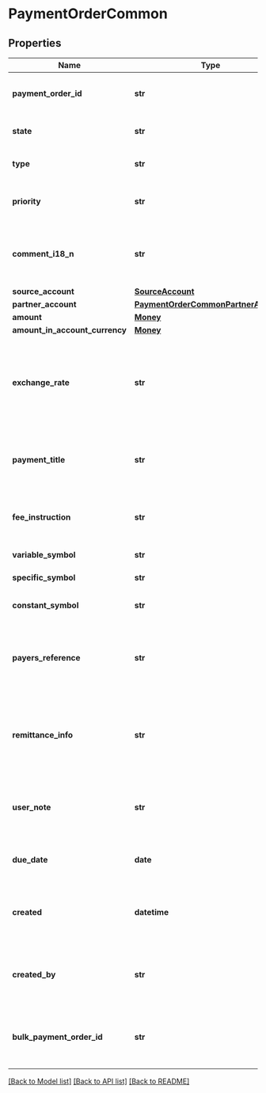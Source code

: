 # PaymentOrderCommon

## Properties
Name | Type | Description | Notes
------------ | ------------- | ------------- | -------------
**payment_order_id** | **str** | The unique identifier for the payment order | [optional] 
**state** | **str** | The payment order state | [optional] 
**type** | **str** | The payment order type | [optional] 
**priority** | **str** | The payment order priority code | [optional] 
**comment_i18_n** | **str** | The detailed description of payment order processing state | [optional] 
**source_account** | [**SourceAccount**](SourceAccount.md) |  | [optional] 
**partner_account** | [**PaymentOrderCommonPartnerAccount**](PaymentOrderCommonPartnerAccount.md) |  | [optional] 
**amount** | [**Money**](Money.md) |  | [optional] 
**amount_in_account_currency** | [**Money**](Money.md) |  | [optional] 
**exchange_rate** | **str** | The conversion exchange rate when the transfer currency differs from the account currency | [optional] 
**payment_title** | **str** | The payment classification code according to CNB | [optional] 
**fee_instruction** | **str** | The fee sharing instruction code - SHA, BEN, OUR | [optional] 
**variable_symbol** | **str** | The variable symbol | [optional] 
**specific_symbol** | **str** | The specific symbol | [optional] 
**constant_symbol** | **str** | The constant symbol | [optional] 
**payers_reference** | **str** | Information allowing the beneficiary to identify the payment (Used for SEPA) | [optional] 
**remittance_info** | **str** | The remittance information - additional information for the payment beneficiary | [optional] 
**user_note** | **str** | The user defined note (it is not sent to beneficiary‘s bank) | [optional] 
**due_date** | **date** | The payment order due date | [optional] 
**created** | **datetime** | The date and time the payment order has been created | [optional] 
**created_by** | **str** | The full name of the person who created the payment order | [optional] 
**bulk_payment_order_id** | **str** | The unique identifier for bulk order the payment is associated with | [optional] 

[[Back to Model list]](../README.md#documentation-for-models) [[Back to API list]](../README.md#documentation-for-api-endpoints) [[Back to README]](../README.md)


